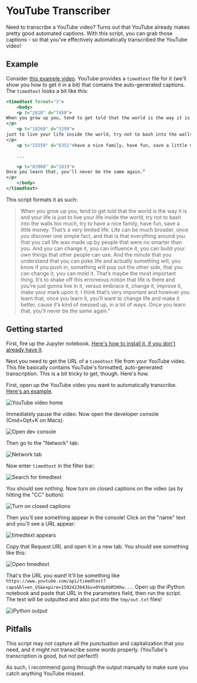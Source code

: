 # YouTube Transcriber

Need to transcribe a YouTube video? Turns out that YouTube already makes pretty good automated captions. With this script, you can grab those captions - so that you've effectively automatically transcribed the YouTube video!



## Example

Consider [this example video](https://www.youtube.com/watch?v=0Ydp6bR5HXw). YouTube provides a `timedtext` file for it (we'll show you how to get it in a bit) that contains the auto-generated captions. The `timedtext` looks a bit like this:

```xml
<timedtext format="3">
    <body>
    <p t="2810" d="7450">
When you grow up you, tend to get told that the world is the way it is and your life is
</p>
    <p t="10260" d="5299">
just to live your life inside the world, try not to bash into the walls too much, try to
</p>
    <p t="15559" d="6351">have a nice family, have fun, save a little money.</p>

    ...

    <p t="83960" d="1819">
Once you learn that, you’ll never be the same again.”
</p>
    </body>
</timedtext>
```

This script formats it as such:


> When you grow up you, tend to get told that the world is the way it is and your life is just to live your life inside the world, try not to bash into the walls too much, try to have a nice family, have fun, save a little money. That’s a very limited life. Life can be much broader, once you discover one simple fact, and that is that everything around you that you call life was made up by people that were no smarter than you. And you can change it, you can influence it, you can build your own things that other people can use. And the minute that you understand that you can poke life and actually something will, you know if you push in, something will pop out the other side, that you can change it, you can mold it. That’s maybe the most important thing. It’s to shake off this erroneous notion that life is there and you’re just gonna live in it, versus embrace it, change it, improve it, make your mark upon it. I think that’s very important and however you learn that, once you learn it, you’ll want to change life and make it better, cause it’s kind of messed up, in a lot of ways. Once you learn that, you’ll never be the same again.”


## Getting started

First, fire up the Jupyter notebook. [Here's how to install it, if you don't already have it](https://jupyter.org/install.html).

Next you need to get the URL of a `timedtext` file from your YouTube video. This file basically contains YouTube's formatted, auto-generated transcription. This is a bit tricky to get, though. Here's how.

First, open up the YouTube video you want to automatically transcribe. [Here's an example](https://www.youtube.com/watch?v=0Ydp6bR5HXw).

![YouTube video home](img/youtube-video-home.png)

Immediately pause the video. Now open the developer console (Cmd+Opt+K on Macs):

![Open dev console](img/open-dev-console.png)

Then go to the "Network" tab:

![Network tab](img/network-tab.png)

Now enter `timedtext` in the filter bar:

![Search for timedtext](img/timedtext-search.png)

You should see nothing. Now turn on closed captions on the video (as by hitting the "CC" button):

![Turn on closed captions](img/turn-on-cc.png)

Then you'll see something appear in the console! Click on the "name" text and you'll see a URL appear:

![timedtext appears](img/copy-url.png)

Copy that Request URL and open it in a new tab. You should see something like this:

![Open timedtext](img/open-timedtext.png)

That's the URL you want! It'll be something like `https://www.youtube.com/api/timedtext?caps&hl=en_US&expire=1502423643&v=0Ydp6bR5HXw...`. Open up the iPython notebook and paste that URL in the parameters field, then run the script. The text will be outputted and also put into the `tmp/out.txt` files!

![iPython output](img/ipython-output.png)

## Pitfalls

This script may not capture all the punctuation and  capitalization that you need, and it might not transcribe some words properly. (YouTube's transcription is good, but not perfect!)

As such, I recommend going through the output manually to make sure you catch anything YouTube missed.
